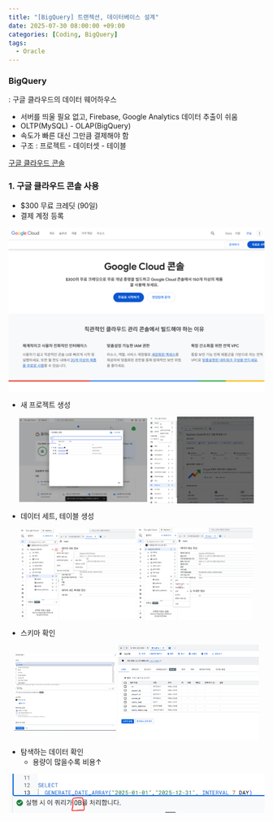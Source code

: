 ```yaml
---
title: "[BigQuery] 트랜젝션, 데이터베이스 설계"
date: 2025-07-30 08:00:00 +09:00
categories: [Coding, BigQuery]
tags:
  - Oracle
---
```


### BigQuery
: 구글 클라우드의 데이터 웨어하우스
- 서버를 띄울 필요 없고, Firebase, Google Analytics 데이터 추출이 쉬움
- OLTP(MySQL) - OLAP(BigQuery)
- 속도가 빠른 대신 그만큼 결제해야 함
- 구조 : 프로젝트 - 데이터셋 - 테이블

[구글 클라우드 콘솔](https://console.cloud.google.com/bigquery)

### 1. 구글 클라우드 콘솔 사용

- $300 무료 크레딧 (90일)
- 결제 계정 등록

<img src="/assets/img/Coding/BigQuery/환경설정/image.png" align="center" alt="Setting1"></br>

- 새 프로젝트 생성
<p align="center">  <img src="/assets/img/Coding/BigQuery/환경설정/image 1.png" align="center" width="50%" alt="Setting2">  <img src="/assets/img/Coding/BigQuery/환경설정/image 2.png" align="center" width="41%" alt="Setting3">  </p>

- 데이터 세트, 테이블 생성

<p align="center">  <img src="/assets/img/Coding/BigQuery/환경설정/image 3.png" align="center" width="45%" alt="Setting3">  <img src="/assets/img/Coding/BigQuery/환경설정/image 4.png" align="center" width="45%" alt="Setting4">  </p>

- 스키마 확인

<p align="center">  <img src="/assets/img/Coding/BigQuery/환경설정/image 5.png" align="center" width="40%" alt="Setting5">  <img src="/assets/img/Coding/BigQuery/환경설정/image 6.png" align="center" width="55%" alt="Setting6">  </p>

- 탐색하는 데이터 확인
    - 용량이 많을수록 비용↑

<img src="/assets/img/Coding/BigQuery/환경설정/image 7.png" align="center" alt="Setting7">
